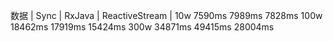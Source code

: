 

数据       |   	Sync	|	RxJava	|	ReactiveStream  |
10w  	        7590ms		7989ms		7828ms
100w	        18462ms		17919ms		15424ms
300w	        34871ms		49415ms		28004ms
